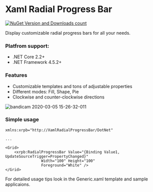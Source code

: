 # Xaml Radial Progress Bar
[![NuGet Version and Downloads count](https://buildstats.info/nuget/XamlRadialProgressBar)](https://www.nuget.org/packages/XamlRadialProgressBar)

Display customizable radial progress bars for all your needs.

### Platfrom support:
* .NET Core 2.2+
* .NET Framework 4.5.2+ 

### Features
* Customizable templates and tons of adjustable properties
* Different modes: Fill, Shape, Pie
* Clockwise and counter-clockwise directions

![bandicam 2020-03-05 15-26-32-011](https://user-images.githubusercontent.com/5926603/75991159-58066000-5ef6-11ea-981e-e8086c069e3d.gif)


### Simple usage

```
xmlns:xrpb="http://XamlRadialProgressBar/DotNet"

...

<Grid>
    <xrpb:RadialProgressBar Value="{Binding Value1, UpdateSourceTrigger=PropertyChanged}"
			    Width="100" Height="100"
			    Foreground="White" />
</Grid>
```

For detailed usage tips look in the Generic.xaml template and sample applicaions.
